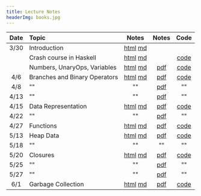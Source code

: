 ```yaml
---
title: Lecture Notes
headerImg: books.jpg
---
```


| Date       | Topic                         | Notes                  |  Notes      |  Code          |
|:----------:|:------------------------------|:----------------------:|:-----------:|:--------------:|
| 3/30       | Introduction                  | [html][lec1] [md][md1] |             |                |
|            | Crash course in Haskell       | [html][lec2] [md][md2] |             | [code][cod2]   |
|            | Numbers, UnaryOps, Variables  | [html][lec3] [md][md3] | [pdf][pdf3] | [code][cod3]   |
| 4/6        | Branches and Binary Operators | [html][lec4] [md][md4] | [pdf][pdf4a] | [code][cod4]   |
| 4/8        | "" | "" | [pdf][pdf4b] | "" |
| 4/13       | "" | "" | [pdf][pdf4c] | "" |
| 4/15       | Data Representation           | [html][lec5] [md][md5] | [pdf][pdf5a] | [code][cod5]   |
| 4/22       | "" | "" | [pdf][pdf5b]  | ""   |
| 4/27       | Functions                     | [html][lec6] [md][md6] | [pdf][pdf6]  | [code][cod6]   |
| 5/13       | Heap Data  | [html][lec7] [md][md7] | [pdf][pdf7a]  | [code][cod7]   |
| 5/18       | ""         | ""                     | ""  | ""             |
| 5/20       | Closures   | [html][lec8] [md][md7] | [pdf][pdf8]   | [code][cod8]   |
| 5/25       | "" | "" | [pdf][pdf8b]   | "" |
| 5/27       | "" | "" | [pdf][pdf8c]   | "" |
| 6/1       | Garbage Collection            | [html][lec9] [md][md9] | [pdf][pdf9] | [code][cod9]   |
<!-- 
-->

[lec1]: lectures/01-introduction.html
[md1]: http://github.com/ucsd-cse131/sp21/blob/main/lectures/01-introduction.md

[lec2]: lectures/02-haskell.html
[md2]: http://github.com/ucsd-cse131/sp21/blob/main/lectures/02-haskell.md
[cod2]: static/hs/CrashCourse.hs

[lec3]: lectures/03-adder.html
[md3]: http://github.com/ucsd-cse131/sp21/blob/main/lectures/03-adder.md
[cod3]: https://github.com/ucsd-cse131/01-adder
[pdf3]: static/img/03-adder-A.pdf

[lec4]: lectures/04-boa.html
[md4]:  http://github.com/ucsd-cse131/sp21/blob/main/lectures/04-boa.md
[cod4]: https://github.com/ucsd-cse131/02-boa
[pdf4a]: static/img/04-boa-A.pdf
[pdf4b]: static/img/04-boa-B.pdf
[pdf4c]: static/img/04-boa-C.pdf

[lec5]: lectures/05-cobra.html
[md5]:  http://github.com/ucsd-cse131/sp21/blob/main/lectures/05-cobra.md
[cod5]: https://github.com/ucsd-cse131/03-cobra
[pdf5a]: static/img/05-cobra-A.pdf
[pdf5b]: static/img/05-cobra-B.pdf

[lec6]: lectures/06-diamond.html
[md6]:  http://github.com/ucsd-progsys/131-web/blob/master/lectures/06-diamond.md
[cod6]: https://github.com/ucsd-cse131/04-diamondback
[pdf6]: static/img/06-diamond.pdf

[lec7]: lectures/07-egg-eater.html
[md7]: http://github.com/ucsd-progsys/131-web/blob/master/lectures/07-egg-eater.md
[cod7]: https://github.com/ucsd-cse131/05-egg-eater
[pdf7a]: static/img/07-egg-A.pdf

[lec8]: lectures/08-fer-de-lance.html
[md8]: http://github.com/ucsd-progsys/131-web/blob/master/lectures/08-fer-de-lance.md
[cod8]: https://github.com/ucsd-cse131/06-fer-de-lance
[pdf8]: static/img/08-fdl-A.pdf
[pdf8b]: static/img/08-fdl-B.pdf
[pdf8c]: static/img/08-fdl-C.pdf

[lec9]: lectures/09-garter-gc.html
[md9]: http://github.com/ucsd-progsys/131-web/blob/master/lectures/09-garter-gc.md
[cod9]: https://github.com/ucsd-cse131/07-garter
[pdf9]: static/img/09-garter.pdf
